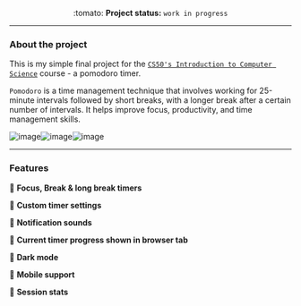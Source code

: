 
<p align="center">:tomato: <b>Project status:</b> <code>work in progress</code>  </p>




---

<h3> About the project</h3>
This is my simple final project for the <a href="google.com"><code>CS50's Introduction to Computer Science</code></a> course - a pomodoro timer.

<code>Pomodoro</code> is a time management technique that involves working for 25-minute intervals followed by short breaks, with a longer break after a certain number of intervals. It helps improve focus, productivity, and time management skills.

![image](https://img.shields.io/badge/JavaScript-323330?style=for-the-badge&logo=javascript&logoColor=F7DF1E)![image](https://img.shields.io/badge/HTML5-E34F26?style=for-the-badge&logo=html5&logoColor=white)![image](https://img.shields.io/badge/CSS3-1572B6?style=for-the-badge&logo=css3&logoColor=white)




----

<h3> Features </h3>

  :tomato: <b>Focus, Break & long break timers</b>
  
  :tomato: <b>Custom timer settings</b>
  
  :tomato: <b>Notification sounds</b>
  
  :tomato: <b>Current timer progress shown in browser tab</b>
  
  :tomato: <b>Dark mode</b>
  
  :tomato: <b>Mobile support</b>
  
  :tomato: <b>Session stats</b>

